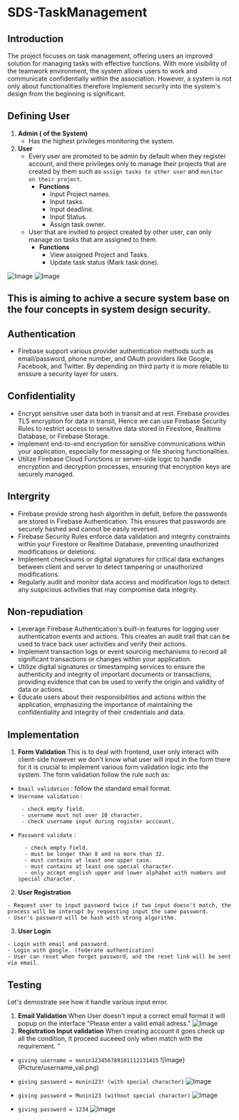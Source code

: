 # SDS-TaskManagement

## Introduction
The project focuses on task management, offering users an improved solution for managing tasks with effective functions. With more visibility of the teamwork environment, the system allows users to work and communicate confidentially within the association. However, a system is not only about functionalities therefore Implement security into the system's design from the beginning is significant. 

## Defining User
1. **Admin ( of the System)**
    - Has the highest privileges monitoring the system.
2. **User**
    - Every user are promoted to be admin by default when they register account, and there privileges only to manage their projects that are created by them such as `assign tasks to other user` and `monitor on their project`.
        - **Functions**
            - Input Project names.
            - Input tasks.
            - Input deadline.
            - Input Status.
            - Assign task owner.
    - User that are invited to project created by other user, can only manage on tasks that are assigned to them.
        - **Functions**
            - View assigned Project and Tasks.
            - Update task status (Mark task done).

![Image](Picture/aaa.png)
![Image](Picture/bbb.png)

## This is aiming to achive a secure system base on the four concepts in system design security.

## Authentication
- Firebase support various provider authentication methods such as email/password, phone number, and OAuth providers like Google, Facebook, and Twitter. By depending on third party it is more reliable to enssure a security layer for users. 


## Confidentiality
- Encrypt sensitive user data both in transit and at rest. Firebase provides TLS encryption for data in transit, Hence we can use Firebase Security Rules to restrict access to sensitive data stored in Firestore, Realtime Database, or Firebase Storage.
- Implement end-to-end encryption for sensitive communications within your application, especially for messaging or file sharing functionalities.
- Utilize Firebase Cloud Functions or server-side logic to handle encryption and decryption processes, ensuring that encryption keys are securely managed.


## Intergrity
- Firebase provide strong hash algorithm in defult, before the passwords are stored in Firebase Authentication. This ensures that passwords are securely hashed and cannot be easily reversed.
- Firebase Security Rules enforce data validation and integrity constraints within your Firestore or Realtime Database, preventing unauthorized modifications or deletions.
- Implement checksums or digital signatures for critical data exchanges between client and server to detect tampering or unauthorized modifications.
- Regularly audit and monitor data access and modification logs to detect any suspicious activities that may compromise data integrity.


## Non-repudiation
- Leverage Firebase Authentication's built-in features for logging user authentication events and actions. This creates an audit trail that can be used to trace back user activities and verify their actions.
- Implement transaction logs or event sourcing mechanisms to record all significant transactions or changes within your application.
- Utilize digital signatures or timestamping services to ensure the authenticity and integrity of important documents or transactions, providing evidence that can be used to verify the origin and validity of data or actions.
- Educate users about their responsibilities and actions within the application, emphasizing the importance of maintaining the confidentiality and integrity of their credentials and data.




## Implementation
1. **Form Validation**
   This is to deal with frontend, user only interact with client-side however we don't know what user will input in the form there for it is crucial to implement various form validation logic into the system. The form validation follow the rule such as:
- `Email validation` : follow the standard email format.
- `Username validation` :
     ```
      - check empty field.
      - username must not over 10 character.
      - check username input during register acccount.
     ```
- `Password validate` :
    ```
      - check empty field.
      - must be longer than 8 and no more than 32.
      - must contains at least one upper case.
      - must contains at least one special character.
      - only accept english upper and lower alphabet with numbers and special character.
    ```

2. **User Registration**
```
- Request user to input password twice if two input doesn't match, the process will be interupt by requesting input the same password.
- User's password will be hash with strong algorithm.
```

3. **User Login**
```
- Login with email and password.
- Login with google. (federate authentication)
- User can reset when forget password, and the reset link will be sent via email.
```

## Testing
Let's demostrate see how it handle various input error.
1. **Email Validation**
   When User doesn't input a correct email format it will popup on the interface "Please enter a valid email adress."
   ![Image](Picture/email_val.png)
2. **Registration Input validation**
When creating account it goes check up all the condition, it proceed suceeed only when match with the requirement. "
 - `giving username = munin123456789101112131415`
![Image}(Picture/username_val.png)

 - `giving password = munin123! (with special character)`
![Image](Picture/password_val.png)

- `giving password = Munin123 (without special character)`
![Image](Picture/password_val_1.png)
  
- `giving password = 1234`
![Image](Picture/password_val_2.png)


   
